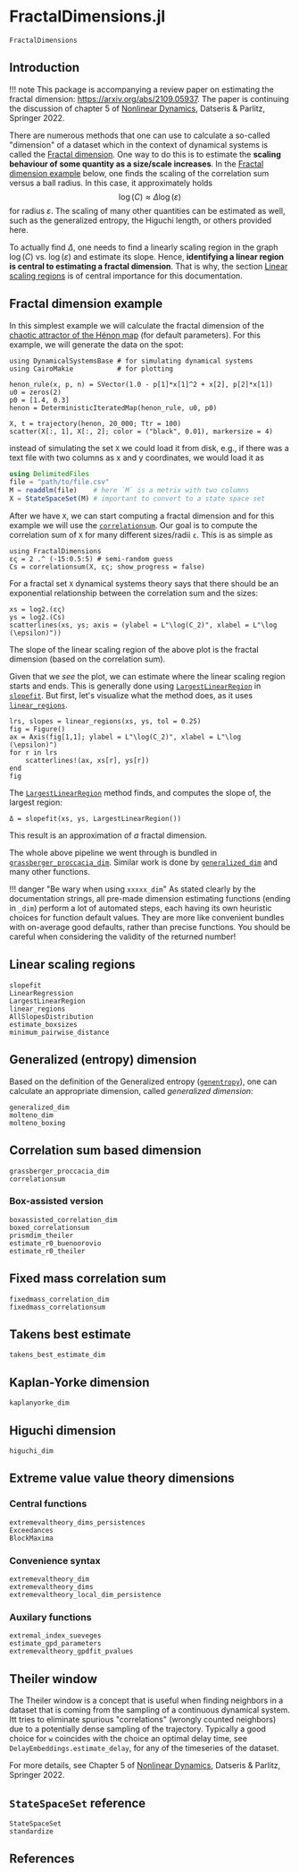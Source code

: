 # FractalDimensions.jl

```@docs
FractalDimensions
```

## Introduction

!!! note
    This package is accompanying a review paper on estimating the fractal dimension: <https://arxiv.org/abs/2109.05937>. The paper is continuing the discussion of chapter 5 of [Nonlinear Dynamics](https://link.springer.com/book/10.1007/978-3-030-91032-7), Datseris & Parlitz, Springer 2022.


There are numerous methods that one can use to calculate a so-called "dimension" of a dataset which in the context of dynamical systems is called the [Fractal dimension](https://en.wikipedia.org/wiki/Fractal_dimension).
One way to do this is to estimate the **scaling behaviour of some quantity as a size/scale increases**. In the [Fractal dimension example](@ref) below, one finds the scaling of the correlation sum versus a ball radius. In this case, it approximately holds
$$
\log(C) \approx \Delta\log(\varepsilon)
$$
for radius $\varepsilon$. The scaling of many other quantities can be estimated as well, such as the generalized entropy, the Higuchi length, or others provided here.

To actually find $\Delta$, one needs to find a linearly scaling region in the graph $\log(C)$ vs. $\log(\varepsilon)$ and estimate its slope. Hence, **identifying a linear region is central to estimating a fractal dimension**. That is why, the section [Linear scaling regions](@ref) is of central importance for this documentation.


## Fractal dimension example

In this simplest example we will calculate the fractal dimension of the [chaotic attractor of the Hénon map](https://en.wikipedia.org/wiki/H%C3%A9non_map) (for default parameters). For this example, we will generate the data on the spot:

```@example MAIN
using DynamicalSystemsBase # for simulating dynamical systems
using CairoMakie           # for plotting

henon_rule(x, p, n) = SVector(1.0 - p[1]*x[1]^2 + x[2], p[2]*x[1])
u0 = zeros(2)
p0 = [1.4, 0.3]
henon = DeterministicIteratedMap(henon_rule, u0, p0)

X, t = trajectory(henon, 20_000; Ttr = 100)
scatter(X[:, 1], X[:, 2]; color = ("black", 0.01), markersize = 4)
```
instead of simulating the set `X` we could load it from disk, e.g., if there was a text file with two columns as x and y coordinates, we would load it as
```julia
using DelimitedFiles
file = "path/to/file.csv"
M = readdlm(file)    # here `M` is a metrix with two columns
X = StateSpaceSet(M) # important to convert to a state space set
```

After we have `X`, we can start computing a fractal dimension and for this example we will use the [`correlationsum`](@ref). Our goal is to compute the correlation sum of `X` for many different sizes/radii `ε`. This is as simple as
```@example MAIN
using FractalDimensions
ες = 2 .^ (-15:0.5:5) # semi-random guess
Cs = correlationsum(X, ες; show_progress = false)
```

For a fractal set `X` dynamical systems theory says that there should be an exponential relationship between the correlation sum and the sizes:
```@example MAIN
xs = log2.(ες)
ys = log2.(Cs)
scatterlines(xs, ys; axis = (ylabel = L"\log(C_2)", xlabel = L"\log (\epsilon)"))
```

The slope of the linear scaling region of the above plot is the fractal dimension (based on the correlation sum).

Given that we _see_ the plot, we can estimate where the linear scaling region starts and ends. This is generally done using [`LargestLinearRegion`](@ref) in [`slopefit`](@ref). But first, let's visualize what the method does, as it uses [`linear_regions`](@ref).

```@example MAIN
lrs, slopes = linear_regions(xs, ys, tol = 0.25)
fig = Figure()
ax = Axis(fig[1,1]; ylabel = L"\log(C_2)", xlabel = L"\log (\epsilon)")
for r in lrs
    scatterlines!(ax, xs[r], ys[r])
end
fig
```

The [`LargestLinearRegion`](@ref) method finds, and computes the slope of, the largest region:

```@example MAIN
Δ = slopefit(xs, ys, LargestLinearRegion())
```
This result is an approximation of _a_ fractal dimension.

The whole above pipeline we went through is bundled in [`grassberger_proccacia_dim`](@ref). Similar work is done by [`generalized_dim`](@ref) and many other functions.

!!! danger "Be wary when using `xxxxx_dim`"
    As stated clearly by the documentation strings, all pre-made dimension estimating functions (ending in `_dim`) perform a lot of automated steps, each having its own heuristic choices for function default values.
    They are more like convenient bundles with on-average good defaults, rather than precise functions. You should be careful
    when considering the validity of the returned number!

## Linear scaling regions

```@docs
slopefit
LinearRegression
LargestLinearRegion
linear_regions
AllSlopesDistribution
estimate_boxsizes
minimum_pairwise_distance
```

## Generalized (entropy) dimension

Based on the definition of the Generalized entropy ([`genentropy`](@ref)), one can calculate an appropriate dimension, called *generalized dimension*:
```@docs
generalized_dim
molteno_dim
molteno_boxing
```

## Correlation sum based dimension

```@docs
grassberger_proccacia_dim
correlationsum
```

### Box-assisted version

```@docs
boxassisted_correlation_dim
boxed_correlationsum
prismdim_theiler
estimate_r0_buenoorovio
estimate_r0_theiler
```

## Fixed mass correlation sum

```@docs
fixedmass_correlation_dim
fixedmass_correlationsum
```

## Takens best estimate

```@docs
takens_best_estimate_dim
```

## Kaplan-Yorke dimension

```@docs
kaplanyorke_dim
```

## Higuchi dimension

```@docs
higuchi_dim
```

## Extreme value value theory dimensions

### Central functions
```@docs
extremevaltheory_dims_persistences
Exceedances
BlockMaxima
```

### Convenience syntax
```@docs
extremevaltheory_dim
extremevaltheory_dims
extremevaltheory_local_dim_persistence
```

### Auxilary functions

```@docs
extremal_index_sueveges
estimate_gpd_parameters
extremevaltheory_gpdfit_pvalues
```

## Theiler window

The Theiler window is a concept that is useful when finding neighbors in a dataset that is coming from the sampling of a continuous dynamical system.
Itt tries to eliminate spurious "correlations" (wrongly counted neighbors) due to a potentially dense sampling of the trajectory. Typically a good choice for `w` coincides with the choice an optimal delay time, see `DelayEmbeddings.estimate_delay`, for any of the timeseries of the dataset.

For more details, see Chapter 5 of [Nonlinear Dynamics](https://link.springer.com/book/10.1007/978-3-030-91032-7), Datseris & Parlitz, Springer 2022.

## `StateSpaceSet` reference

```@docs
StateSpaceSet
standardize
```

## References

```@bibliography
```
